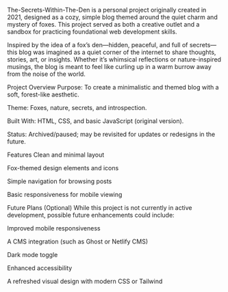 The-Secrets-Within-The-Den is a personal project originally created in 2021, designed as a cozy, simple blog themed around the quiet charm and mystery of foxes. This project served as both a creative outlet and a sandbox for practicing foundational web development skills.

Inspired by the idea of a fox’s den—hidden, peaceful, and full of secrets—this blog was imagined as a quiet corner of the internet to share thoughts, stories, art, or insights. Whether it’s whimsical reflections or nature-inspired musings, the blog is meant to feel like curling up in a warm burrow away from the noise of the world.

Project Overview
Purpose: To create a minimalistic and themed blog with a soft, forest-like aesthetic.

Theme: Foxes, nature, secrets, and introspection.

Built With: HTML, CSS, and basic JavaScript (original version).

Status: Archived/paused; may be revisited for updates or redesigns in the future.

Features
Clean and minimal layout

Fox-themed design elements and icons

Simple navigation for browsing posts

Basic responsiveness for mobile viewing

Future Plans (Optional)
While this project is not currently in active development, possible future enhancements could include:

Improved mobile responsiveness

A CMS integration (such as Ghost or Netlify CMS)

Dark mode toggle

Enhanced accessibility

A refreshed visual design with modern CSS or Tailwind
